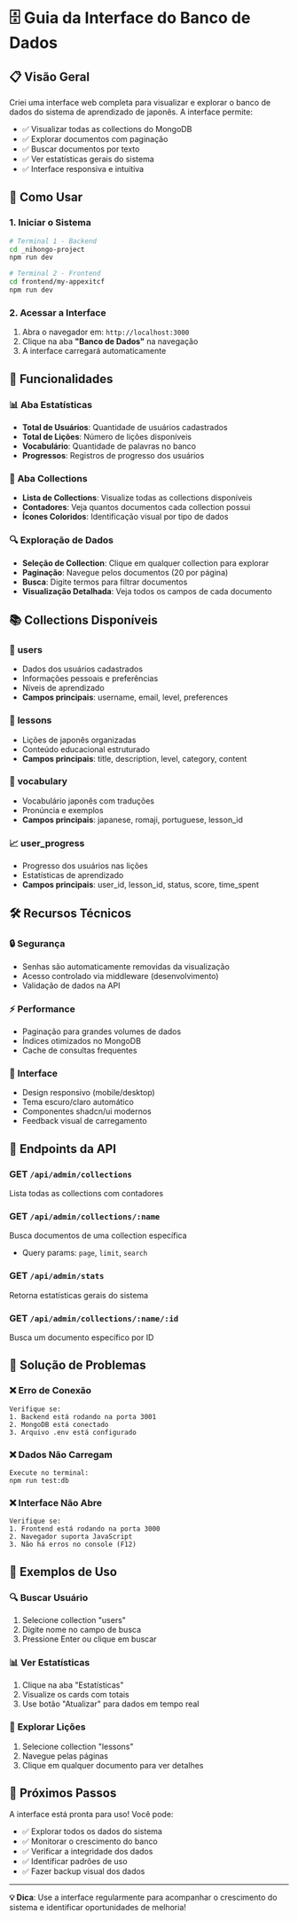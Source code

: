 # 🗄️ Guia da Interface do Banco de Dados

## 📋 Visão Geral

Criei uma interface web completa para visualizar e explorar o banco de dados do sistema de aprendizado de japonês. A interface permite:

- ✅ Visualizar todas as collections do MongoDB
- ✅ Explorar documentos com paginação
- ✅ Buscar documentos por texto
- ✅ Ver estatísticas gerais do sistema
- ✅ Interface responsiva e intuitiva

## 🚀 Como Usar

### 1. Iniciar o Sistema

```bash
# Terminal 1 - Backend
cd _nihongo-project
npm run dev

# Terminal 2 - Frontend  
cd frontend/my-appexitcf
npm run dev
```

### 2. Acessar a Interface

1. Abra o navegador em: `http://localhost:3000`
2. Clique na aba **"Banco de Dados"** na navegação
3. A interface carregará automaticamente

## 🎯 Funcionalidades

### 📊 **Aba Estatísticas**
- **Total de Usuários**: Quantidade de usuários cadastrados
- **Total de Lições**: Número de lições disponíveis
- **Vocabulário**: Quantidade de palavras no banco
- **Progressos**: Registros de progresso dos usuários

### 📁 **Aba Collections**
- **Lista de Collections**: Visualize todas as collections disponíveis
- **Contadores**: Veja quantos documentos cada collection possui
- **Ícones Coloridos**: Identificação visual por tipo de dados

### 🔍 **Exploração de Dados**
- **Seleção de Collection**: Clique em qualquer collection para explorar
- **Paginação**: Navegue pelos documentos (20 por página)
- **Busca**: Digite termos para filtrar documentos
- **Visualização Detalhada**: Veja todos os campos de cada documento

## 📚 Collections Disponíveis

### 👥 **users**
- Dados dos usuários cadastrados
- Informações pessoais e preferências
- Níveis de aprendizado
- **Campos principais**: username, email, level, preferences

### 📖 **lessons**
- Lições de japonês organizadas
- Conteúdo educacional estruturado
- **Campos principais**: title, description, level, category, content

### 📝 **vocabulary**
- Vocabulário japonês com traduções
- Pronúncia e exemplos
- **Campos principais**: japanese, romaji, portuguese, lesson_id

### 📈 **user_progress**
- Progresso dos usuários nas lições
- Estatísticas de aprendizado
- **Campos principais**: user_id, lesson_id, status, score, time_spent

## 🛠️ Recursos Técnicos

### 🔒 **Segurança**
- Senhas são automaticamente removidas da visualização
- Acesso controlado via middleware (desenvolvimento)
- Validação de dados na API

### ⚡ **Performance**
- Paginação para grandes volumes de dados
- Índices otimizados no MongoDB
- Cache de consultas frequentes

### 🎨 **Interface**
- Design responsivo (mobile/desktop)
- Tema escuro/claro automático
- Componentes shadcn/ui modernos
- Feedback visual de carregamento

## 🔧 Endpoints da API

### **GET** `/api/admin/collections`
Lista todas as collections com contadores

### **GET** `/api/admin/collections/:name`
Busca documentos de uma collection específica
- Query params: `page`, `limit`, `search`

### **GET** `/api/admin/stats`
Retorna estatísticas gerais do sistema

### **GET** `/api/admin/collections/:name/:id`
Busca um documento específico por ID

## 🚨 Solução de Problemas

### ❌ **Erro de Conexão**
```
Verifique se:
1. Backend está rodando na porta 3001
2. MongoDB está conectado
3. Arquivo .env está configurado
```

### ❌ **Dados Não Carregam**
```
Execute no terminal:
npm run test:db
```

### ❌ **Interface Não Abre**
```
Verifique se:
1. Frontend está rodando na porta 3000
2. Navegador suporta JavaScript
3. Não há erros no console (F12)
```

## 📝 Exemplos de Uso

### 🔍 **Buscar Usuário**
1. Selecione collection "users"
2. Digite nome no campo de busca
3. Pressione Enter ou clique em buscar

### 📊 **Ver Estatísticas**
1. Clique na aba "Estatísticas"
2. Visualize os cards com totais
3. Use botão "Atualizar" para dados em tempo real

### 📖 **Explorar Lições**
1. Selecione collection "lessons"
2. Navegue pelas páginas
3. Clique em qualquer documento para ver detalhes

## 🎉 Próximos Passos

A interface está pronta para uso! Você pode:

- ✅ Explorar todos os dados do sistema
- ✅ Monitorar o crescimento do banco
- ✅ Verificar a integridade dos dados
- ✅ Identificar padrões de uso
- ✅ Fazer backup visual dos dados

---

**💡 Dica**: Use a interface regularmente para acompanhar o crescimento do sistema e identificar oportunidades de melhoria!

